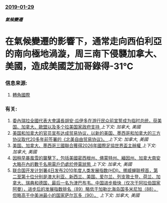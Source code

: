 ### [2019-01-29](/news/2019/01/29/index.md)

##### 氣候變遷
# 在氣候變遷的影響下，通常走向西伯利亞的南向極地渦漩，周三南下侵襲加拿大、美國，造成美國芝加哥錄得-31℃ 




### 信息来源:

1. [轉角國際](https://global.udn.com/global_vision/story/8662/3624724)

### 有关:

1. [委內瑞拉全國代表大會議長胡安·瓜伊多在游行民众前宣誓成为临时总统，获美国、加拿大、歐盟以及多个拉美国家政府支持 ](/news/2019/01/23/委內瑞拉全國代表大會議長胡安-瓜伊多在游行民众前宣誓成为临时总统-获美国-加拿大-歐盟以及多个拉美国家政府支持.md) _上下文: 加拿大, 美國_
2. [美国和加拿大的官员宣布达成贸易协议，以新的美国、墨西哥和加拿大的三方协议取代20多年前签署的《北美自由贸易协议》。 ](/news/2018/09/30/美国和加拿大的官员宣布达成贸易协议-以新的美国-墨西哥和加拿大的三方协议取代20多年前签署的-北美自由贸易协议.md) _上下文: 加拿大, 美國_
3. [美国、加拿大、墨西哥三國聯合獲得2026年國際足協世界盃主辦權 ](/news/2018/06/13/美国-加拿大-墨西哥三國聯合獲得2026年國際足協世界盃主辦權.md) _上下文: 加拿大, 美國_
4. [ 因稍早暴風雪的襲擊下，包括美國密西根州、佛蒙特州、緬因州、加拿大南安大略在內的數千名用電戶仍處於停電狀態 ](/news/2013/12/26/因稍早暴風雪的襲擊下-包括美國密西根州-佛蒙特州-緬因州-加拿大南安大略在內的數千名用電戶仍處於停電狀態.md) _上下文: 加拿大, 美國_
5. [ 联合国开发计划署4日发布2010年度人类发展指数(HDI)。挪威蝉联榜首，第二至第十位分别是澳大利亚、新西兰、美国、爱尔兰、列支敦士登、荷兰、加拿大、瑞典和德国，最后一名为津巴布韦。中国进步极快（仅次于阿拉伯国家阿曼），进步后的发展指数排名（89）略低于加勒比海岛国多米尼加（88），但略高于中美洲最小的国家萨尔瓦多（90）。](/news/2010/11/4/联合国开发计划署4日发布2010年度人类发展指数-HDI-挪威蝉联榜首-第二至第十位分别是澳大利亚-新西兰-美国-爱.md) _上下文: 加拿大, 美國_
